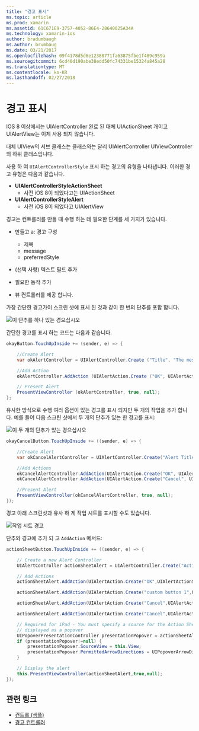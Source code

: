 ```yaml
---
title: "경고 표시"
ms.topic: article
ms.prod: xamarin
ms.assetid: 61C671E9-3757-4052-86E4-28640025A34A
ms.technology: xamarin-ios
author: bradumbaugh
ms.author: brumbaug
ms.date: 03/21/2017
ms.openlocfilehash: 09f4178d5d6e12388771fa63875fbe1f489c959a
ms.sourcegitcommit: 6cd40d190abe38edd50fc74331be15324a845a28
ms.translationtype: MT
ms.contentlocale: ko-KR
ms.lasthandoff: 02/27/2018
---
```

# <a name="displaying-alerts"></a>경고 표시

IOS 8 이상에서는 UIAlertController 완료 된 대체 UIActionSheet 개이고 UIAlertView는 이제 사용 되지 않습니다.

대체 UIView의 서브 클래스는 클래스와는 달리 UIAlertController UIViewController의 하위 클래스입니다.

사용 하 여 `UIAlertControllerStyle` 표시 하는 경고의 유형을 나타냅니다. 이러한 경고 유형은 다음과 같습니다.

- **UIAlertControllerStyleActionSheet**
    * 사전 iOS 8이 되었다고는 UIActionSheet
- **UIAlertControllerStyleAlert**
    * 사전 iOS 8이 되었다고 UIAlertView 

경고는 컨트롤러를 만들 때 수행 하는 데 필요한 단계를 세 가지가 있습니다.

- 만들고 a: 경고 구성
    * 제목
    * message
    * preferredStyle
    
- (선택 사항) 텍스트 필드 추가
- 필요한 동작 추가
- 뷰 컨트롤러를 제공 합니다.

가장 간단한 경고가이 스크린 샷에 표시 된 것과 같이 한 번의 단추를 포함 합니다.

 ![이 단추를 하나 있는 경으십시오](alerts-images/alert1.png)

간단한 경고를 표시 하는 코드는 다음과 같습니다.

```csharp
okayButton.TouchUpInside += (sender, e) => {

    //Create Alert
    var okAlertController = UIAlertController.Create ("Title", "The message", UIAlertControllerStyle.Alert);

    //Add Action
    okAlertController.AddAction (UIAlertAction.Create ("OK", UIAlertActionStyle.Default, null));

    // Present Alert
    PresentViewController (okAlertController, true, null);
};
```

유사한 방식으로 수행 여러 옵션이 있는 경고를 표시 되지만 두 개의 작업을 추가 합니다. 예를 들어 다음 스크린 샷에서 두 개의 단추가 있는 한 경고를 표시:

 ![ 이 두 개의 단추가 있는 경으십시오](alerts-images/alert2.png)

```csharp
okayCancelButton.TouchUpInside += ((sender, e) => {

    //Create Alert
    var okCancelAlertController = UIAlertController.Create("Alert Title", "Choose from two buttons", UIAlertControllerStyle.Alert);

    //Add Actions
    okCancelAlertController.AddAction(UIAlertAction.Create("OK", UIAlertActionStyle.Default, alert => Console.WriteLine ("Okay was clicked")));
    okCancelAlertController.AddAction(UIAlertAction.Create("Cancel", UIAlertActionStyle.Cancel, alert => Console.WriteLine ("Cancel was clicked")));

    //Present Alert
    PresentViewController(okCancelAlertController, true, null);
});
```

경고 아래 스크린샷과 유사 하 게 작업 시트를 표시할 수도 있습니다.

 ![작업 시트 경고](alerts-images/alert3.png)

단추와 경고에 추가 되 고 `AddAction` 메서드:

```csharp
actionSheetButton.TouchUpInside += ((sender, e) => {

    // Create a new Alert Controller
    UIAlertController actionSheetAlert = UIAlertController.Create("Action Sheet", "Select an item from below", UIAlertControllerStyle.ActionSheet);

    // Add Actions
    actionSheetAlert.AddAction(UIAlertAction.Create("OK",UIAlertActionStyle.Default, (action) => Console.WriteLine ("Item One pressed.")));

    actionSheetAlert.AddAction(UIAlertAction.Create("custom button 1",UIAlertActionStyle.Default, (action) => Console.WriteLine ("Item Two pressed.")));

    actionSheetAlert.AddAction(UIAlertAction.Create("Cancel",UIAlertActionStyle.Default, (action) => Console.WriteLine ("Item Three pressed.")));

    actionSheetAlert.AddAction(UIAlertAction.Create("Cancel",UIAlertActionStyle.Cancel, (action) => Console.WriteLine ("Cancel button pressed.")));

    // Required for iPad - You must specify a source for the Action Sheet since it is
    // displayed as a popover
    UIPopoverPresentationController presentationPopover = actionSheetAlert.PopoverPresentationController;
    if (presentationPopover!=null) {
        presentationPopover.SourceView = this.View;
        presentationPopover.PermittedArrowDirections = UIPopoverArrowDirection.Up;
    }

    // Display the alert
    this.PresentViewController(actionSheetAlert,true,null);
});
```

## <a name="related-links"></a>관련 링크

- [컨트롤 (샘플)](https://developer.xamarin.com/samples/Controls/)
- [경고 컨트롤러](https://developer.xamarin.com/recipes/ios/standard_controls/alertcontroller/)
